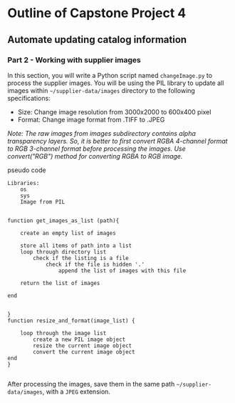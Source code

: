 # Outline of Capstone Project 4

## Automate updating catalog information

### Part 2 - Working with supplier images

In this section, you will write a Python script named `changeImage.py` to process the supplier images. You will be using the PIL library to update all images within `~/supplier-data/images` directory to the following specifications:

* Size: Change image resolution from 3000x2000 to 600x400 pixel
* Format: Change image format from .TIFF to .JPEG

*Note: The raw images from images subdirectory contains alpha transparency layers. So, it is better to first convert RGBA 4-channel format to RGB 3-channel format before processing the images. Use convert("RGB") method for converting RGBA to RGB image.*

pseudo code
```
Libraries: 
    os
    sys
    Image from PIL


function get_images_as_list (path){
    
    create an empty list of images

    store all items of path into a list
    loop through directory list
        check if the listing is a file
            check if the file is hidden '.'
                append the list of images with this file
    
    return the list of images

end


}
function resize_and_format(image_list) {

    loop through the image list
        create a new PIL image object
        resize the current image object
        convert the current image object
end       
}


```


After processing the images, save them in the same path `~/supplier-data/images`, with a `JPEG` extension.